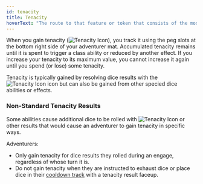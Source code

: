 ```yaml
---
id: tenacity
title: Tenacity
hoverText: "The route to that feature or token that consists of the most hexes between that feature and the component being measured to (or from)."
---
```



When you gain tenacity (<img src="/icons/tenacity.svg" alt="Tenacity Icon" class="icon-svg" />), you track it using the peg slots at the bottom right side of your adventurer mat. Accumulated tenacity remains until it is spent to trigger a class ability or reduced by another effect. If you increase your tenacity to its maximum value, you cannot increase it again until you spend (or lose) some tenacity. 

Tenacity is typically gained by resolving dice results with the <img src="/icons/tenacity.svg" alt="Tenacity Icon" class="icon-svg" /> icon but can also be gained from other specied dice abilities or effects.

### Non-Standard Tenacity Results

Some abilities cause additional dice to be rolled with <img src="/icons/tenacity.svg" alt="Tenacity Icon" class="icon-svg" /> or other results that would cause an adventurer to gain tenacity in specific ways. 

Adventurers:
- Only gain tenacity for dice results they rolled during an engage, regardless of whose turn it is.
- Do not gain tenacity when they are instructed to exhaust dice or place dice in their [cooldown track](/docs/all/glossary/cooldown-track) with a tenacity result faceup.